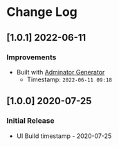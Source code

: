 # Change Log

## [1.0.1] 2022-06-11
### Improvements

- Built with [Adminator Generator](https://appseed.us/generator/adminator/)
  - Timestamp: `2022-06-11 09:18`

## [1.0.0] 2020-07-25
### Initial Release

- UI Build timestamp - 2020-07-25
